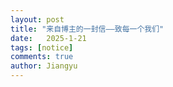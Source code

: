 ```yaml
---
layout: post
title: "来自博主的一封信——致每一个我们"
date:   2025-1-21
tags: [notice]
comments: true
author: Jiangyu
---
```

